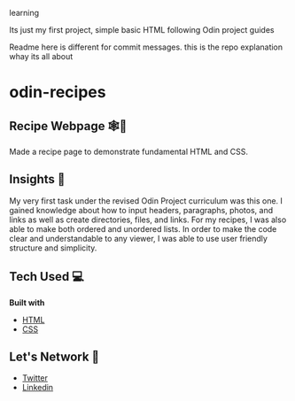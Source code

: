 

learning 

Its just my first project, simple basic HTML following Odin project guides

Readme here is different for commit messages. this is the repo explanation whay its all about


# odin-recipes
## Recipe Webpage 🕸️📃
Made a recipe page to demonstrate fundamental HTML and CSS.   

## Insights 💭
My very first task under the revised Odin Project curriculum was this one. I gained knowledge about how to input headers, paragraphs, photos, and links as well as create directories, files, and links. For my recipes, I was also able to make both ordered and unordered lists. In order to make the code clear and understandable to any viewer, I was able to use user friendly structure and simplicity. 

## Tech Used 💻
<b>Built with</b>
- [HTML](https://developer.mozilla.org/en-US/docs/Web/HTML) 
- [CSS](https://developer.mozilla.org/en-US/docs/Web/CSS)

## Let's Network 🔗
- [Twitter](https://twitter.com/home)
- [Linkedin](https://www.linkedin.com/)

